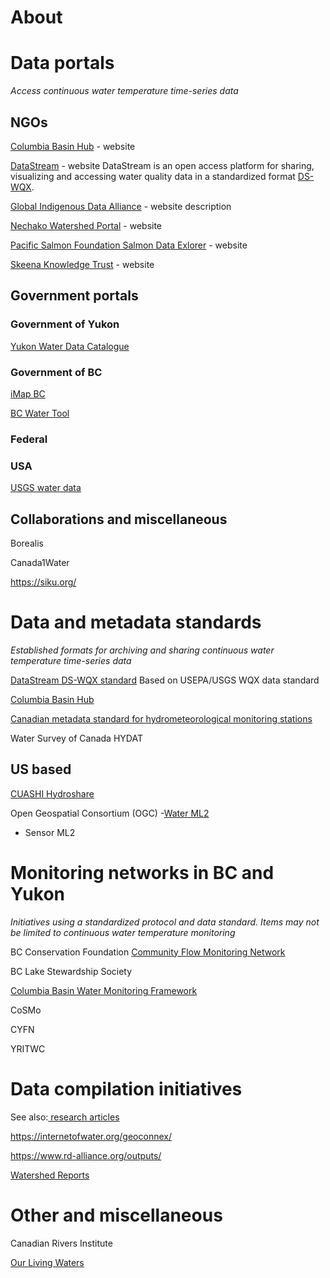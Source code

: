 # About



# Data portals
*Access continuous water temperature time-series data*


## NGOs

[Columbia Basin Hub](https://data.cbwaterhub.ca/) - website

[DataStream](https://datastream.ca/) - website
DataStream is an open access platform for sharing, visualizing and accessing water quality data in a standardized format [DS-WQX](). 

[Global Indigenous Data Alliance](https://www.gida-global.org/) - website
 description

[Nechako Watershed Portal](https://nechakowatershed-portal.ca/) - website

[Pacific Salmon Foundation Salmon Data Exlorer](link)  - website

[Skeena Knowledge Trust](https://www.skeenatrust.ca/)  - website

## Government portals

###  Government of Yukon

[Yukon Water Data Catalogue](https://www.arcgis.com/apps/webappviewer/index.html?id=2365a4c0b8744f34be7f1451a38493d2#search)

###  Government of BC
 [iMap BC](https://maps.gov.bc.ca/ess/hm/imap4m/)

 [BC Water Tool](link)


### Federal



### USA
[USGS water data](https://waterservices.usgs.gov/)


## Collaborations and miscellaneous
Borealis

Canada1Water

https://siku.org/


# Data and metadata standards
*Established formats for archiving and sharing continuous water temperature time-series data*

[DataStream DS-WQX standard](https://)
Based on USEPA/USGS WQX data standard


[Columbia Basin Hub](https://)

[Canadian metadata standard for hydrometeorological monitoring stations]( https://webstore.ansi.org/preview-pages/csa/preview_2428593.pdf?srsltid=AfmBOopZk1sROJNzbPN8rf_evkUNReRZSY_Llw6agzmbLUmlfwcHNgng)


Water Survey of Canada HYDAT


## US based
[CUASHI Hydroshare](https://help.hydroshare.org/hydroshare-resources/content-types/time-series/time-series-metadata-elements/)

Open Geospatial Consortium (OGC)
-[Water ML2](https://www.ogc.org/publications/standard/waterml/)
- Sensor ML2



# Monitoring networks in BC and Yukon
*Initiatives using a standardized protocol and data standard. Items may not be limited to continuous water temperature monitoring*

BC Conservation Foundation [Community Flow Monitoring Network](https://www.cfmnvi.com/about/)

BC Lake Stewardship Society

[Columbia Basin Water Monitoring Framework](https://data.cbwaterhub.ca/group/columbia-basin-water-monitoring-framework)

CoSMo

CYFN

YRITWC





# Data compilation initiatives

See also:[ research articles](https://)

https://internetofwater.org/geoconnex/

https://www.rd-alliance.org/outputs/

[Watershed Reports](https://watershedreports.ca/)




# Other and miscellaneous

Canadian Rivers Institute

[Our Living Waters](https://ourlivingwaters.ca/)